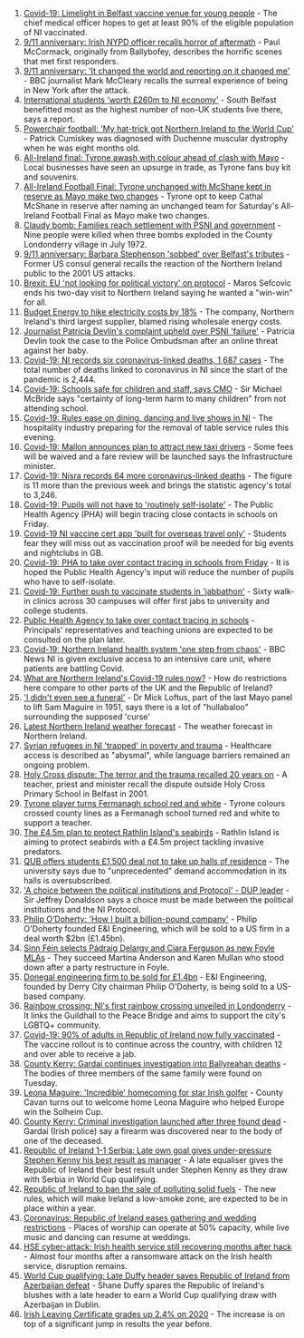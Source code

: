 1. [Covid-19: Limelight in Belfast vaccine venue for young people](https://www.bbc.co.uk/news/uk-northern-ireland-58529653?at_medium=RSS&at_campaign=KARANGA) - The chief medical officer hopes to get at least 90% of the eligible population of NI vaccinated.
2. [9/11 anniversary: Irish NYPD officer recalls horror of aftermath](https://www.bbc.co.uk/news/world-europe-58512318?at_medium=RSS&at_campaign=KARANGA) - Paul McCormack, originally from Ballybofey, describes the horrific scenes that met first responders.
3. [9/11 anniversary: 'It changed the world and reporting on it changed me'](https://www.bbc.co.uk/news/uk-northern-ireland-58520341?at_medium=RSS&at_campaign=KARANGA) - BBC journalist Mark McCleary recalls the surreal experience of being in New York after the attack.
4. [International students 'worth £260m to NI economy'](https://www.bbc.co.uk/news/uk-northern-ireland-58521369?at_medium=RSS&at_campaign=KARANGA) - South Belfast benefitted most as the highest number of non-UK students live there, says a report.
5. [Powerchair football: 'My hat-trick got Northern Ireland to the World Cup'](https://www.bbc.co.uk/news/uk-northern-ireland-58436616?at_medium=RSS&at_campaign=KARANGA) - Patrick Cumiskey was diagnosed with Duchenne muscular dystrophy when he was eight months old.
6. [All-Ireland final: Tyrone awash with colour ahead of clash with Mayo](https://www.bbc.co.uk/news/uk-northern-ireland-58516237?at_medium=RSS&at_campaign=KARANGA) - Local businesses have seen an upsurge in trade, as Tyrone fans buy kit and souvenirs.
7. [All-Ireland Football Final: Tyrone unchanged with McShane kept in reserve as Mayo make two changes](https://www.bbc.co.uk/sport/gaelic-games/58515212?at_medium=RSS&at_campaign=KARANGA) - Tyrone opt to keep Cathal McShane in reserve after naming an unchanged team for Saturday's All-Ireland Football Final as Mayo make two changes.
8. [Claudy bomb: Families reach settlement with PSNI and government](https://www.bbc.co.uk/news/uk-northern-ireland-foyle-west-58512319?at_medium=RSS&at_campaign=KARANGA) - Nine people were killed when three bombs exploded in the County Londonderry village in July 1972.
9. [9/11 anniversary: Barbara Stephenson 'sobbed' over Belfast's tributes](https://www.bbc.co.uk/news/uk-northern-ireland-58515522?at_medium=RSS&at_campaign=KARANGA) - Former US consul general recalls the reaction of the Northern Ireland public to the 2001 US attacks.
10. [Brexit: EU 'not looking for political victory' on protocol](https://www.bbc.co.uk/news/uk-northern-ireland-58509239?at_medium=RSS&at_campaign=KARANGA) - Maros Sefcovic ends his two-day visit to Northern Ireland saying he wanted a "win-win" for all.
11. [Budget Energy to hike electricity costs by 18%](https://www.bbc.co.uk/news/uk-northern-ireland-58520190?at_medium=RSS&at_campaign=KARANGA) - The company, Northern Ireland's third largest supplier, blamed rising wholesale energy costs.
12. [Journalist Patricia Devlin's complaint upheld over PSNI 'failure'](https://www.bbc.co.uk/news/uk-northern-ireland-58517962?at_medium=RSS&at_campaign=KARANGA) - Patricia Devlin took the case to the Police Ombudsman after an online threat against her baby.
13. [Covid-19: NI records six coronavirus-linked deaths, 1,687 cases](https://www.bbc.co.uk/news/uk-northern-ireland-58513890?at_medium=RSS&at_campaign=KARANGA) - The total number of deaths linked to coronavirus in NI since the start of the pandemic is 2,444.
14. [Covid-19: Schools safe for children and staff, says CMO](https://www.bbc.co.uk/news/uk-northern-ireland-58512257?at_medium=RSS&at_campaign=KARANGA) - Sir Michael McBride says "certainty of long-term harm to many children" from not attending school.
15. [Covid-19: Rules ease on dining, dancing and live shows in NI](https://www.bbc.co.uk/news/uk-northern-ireland-58506538?at_medium=RSS&at_campaign=KARANGA) - The hospitality industry preparing for the removal of table service rules this evening.
16. [Covid-19: Mallon announces plan to attract new taxi drivers](https://www.bbc.co.uk/news/uk-northern-ireland-58513887?at_medium=RSS&at_campaign=KARANGA) - Some fees will be waived and a fare review will be launched says the Infrastructure minister.
17. [Covid-19: Nisra records 64 more coronavirus-linked deaths](https://www.bbc.co.uk/news/uk-northern-ireland-58513885?at_medium=RSS&at_campaign=KARANGA) - The figure is 11 more than the previous week and brings the statistic agency's total to 3,246.
18. [Covid-19: Pupils will not have to 'routinely self-isolate'](https://www.bbc.co.uk/news/uk-northern-ireland-58507030?at_medium=RSS&at_campaign=KARANGA) - The Public Health Agency (PHA) will begin tracing close contacts in schools on Friday.
19. [Covid-19 NI vaccine cert app 'built for overseas travel only'](https://www.bbc.co.uk/news/uk-northern-ireland-58499375?at_medium=RSS&at_campaign=KARANGA) - Students fear they will miss out as vaccination proof will be needed for big events and nightclubs in GB.
20. [Covid-19: PHA to take over contact tracing in schools from Friday](https://www.bbc.co.uk/news/uk-northern-ireland-58503905?at_medium=RSS&at_campaign=KARANGA) - It is hoped the Public Health Agency's input will reduce the number of pupils who have to self-isolate.
21. [Covid-19: Further push to vaccinate students in 'jabbathon'](https://www.bbc.co.uk/news/uk-northern-ireland-58490679?at_medium=RSS&at_campaign=KARANGA) - Sixty walk-in clinics across 30 campuses will offer first jabs to university and college students.
22. [Public Health Agency to take over contact tracing in schools](https://www.bbc.co.uk/news/uk-northern-ireland-58464304?at_medium=RSS&at_campaign=KARANGA) - Principals' representatives and teaching unions are expected to be consulted on the plan later.
23. [Covid-19: Northern Ireland health system 'one step from chaos'](https://www.bbc.co.uk/news/uk-northern-ireland-58465147?at_medium=RSS&at_campaign=KARANGA) - BBC News NI is given exclusive access to an intensive care unit, where patients are battling Covid.
24. [What are Northern Ireland's Covid-19 rules now?](https://www.bbc.co.uk/news/uk-northern-ireland-58175159?at_medium=RSS&at_campaign=KARANGA) - How do restrictions here compare to other parts of the UK and the Republic of Ireland?
25. ['I didn't even see a funeral'](https://www.bbc.co.uk/sport/av/gaelic-games/58505364?at_medium=RSS&at_campaign=KARANGA) - Dr Mick Loftus, part of the last Mayo panel to lift Sam Maguire in 1951, says there is a lot of "hullabaloo" surrounding the supposed 'curse'
26. [Latest Northern Ireland weather forecast](https://www.bbc.co.uk/news/uk-northern-ireland-26018439?at_medium=RSS&at_campaign=KARANGA) - The weather forecast in Northern Ireland.
27. [Syrian refugees in NI 'trapped' in poverty and trauma](https://www.bbc.co.uk/news/uk-northern-ireland-58486567?at_medium=RSS&at_campaign=KARANGA) - Healthcare access is described as "abysmal", while language barriers remained an ongoing problem.
28. [Holy Cross dispute: The terror and the trauma recalled 20 years on](https://www.bbc.co.uk/news/uk-northern-ireland-58465148?at_medium=RSS&at_campaign=KARANGA) - A teacher, priest and minister recall the dispute outside Holy Cross Primary School in Belfast in 2001.
29. [Tyrone player turns Fermanagh school red and white](https://www.bbc.co.uk/news/uk-northern-ireland-58520854?at_medium=RSS&at_campaign=KARANGA) - Tyrone colours crossed county lines as a Fermanagh school turned red and white to support a teacher.
30. [The £4.5m plan to protect Rathlin Island's seabirds](https://www.bbc.co.uk/news/uk-northern-ireland-58520856?at_medium=RSS&at_campaign=KARANGA) - Rathlin Island is aiming to protect seabirds with a £4.5m project tackling invasive predators.
31. [QUB offers students £1,500 deal not to take up halls of residence](https://www.bbc.co.uk/news/uk-northern-ireland-58509487?at_medium=RSS&at_campaign=KARANGA) - The university says due to "unprecedented" demand accommodation in its halls is oversubscribed.
32. ['A choice between the political institutions and Protocol' - DUP leader](https://www.bbc.co.uk/news/uk-northern-ireland-58502860?at_medium=RSS&at_campaign=KARANGA) - Sir Jeffrey Donaldson says a choice must be made between the political institutions and the NI Protocol.
33. [Philip O’Doherty: 'How I built a billion-pound company'](https://www.bbc.co.uk/news/uk-northern-ireland-foyle-west-58498232?at_medium=RSS&at_campaign=KARANGA) - Philip O'Doherty founded E&I Engineering, which will be sold to a US firm in a deal worth $2bn (£1.45bn).
34. [Sinn Féin selects Pádraig Delargy and Ciara Ferguson as new Foyle MLAs](https://www.bbc.co.uk/news/uk-northern-ireland-foyle-west-58495303?at_medium=RSS&at_campaign=KARANGA) - They succeed Martina Anderson and Karen Mullan who stood down after a party restructure in Foyle.
35. [Donegal engineering firm to be sold for £1.4bn](https://www.bbc.co.uk/news/uk-northern-ireland-58488998?at_medium=RSS&at_campaign=KARANGA) - E&I Engineering, founded by Derry City chairman Philip O'Doherty, is being sold to a US-based company.
36. [Rainbow crossing: NI's first rainbow crossing unveiled in Londonderry](https://www.bbc.co.uk/news/uk-northern-ireland-foyle-west-58480610?at_medium=RSS&at_campaign=KARANGA) - It links the Guildhall to the Peace Bridge and aims to support the city's LGBTQ+ community.
37. [Covid-19: 90% of adults in Republic of Ireland now fully vaccinated](https://www.bbc.co.uk/news/world-europe-58522792?at_medium=RSS&at_campaign=KARANGA) - The vaccine rollout is to continue across the country, with children 12 and over able to receive a jab.
38. [County Kerry: Gardaí continues investigation into Ballyreahan deaths](https://www.bbc.co.uk/news/world-europe-58505595?at_medium=RSS&at_campaign=KARANGA) - The bodies of three members of the same family were found on Tuesday.
39. [Leona Maguire: 'Incredible' homecoming for star Irish golfer](https://www.bbc.co.uk/news/world-europe-58492675?at_medium=RSS&at_campaign=KARANGA) - County Cavan turns out to welcome home Leona Maguire who helped Europe win the Solheim Cup.
40. [County Kerry: Criminal investigation launched after three found dead](https://www.bbc.co.uk/news/world-europe-58483201?at_medium=RSS&at_campaign=KARANGA) - Gardaí (Irish police) say a firearm was discovered near to the body of one of the deceased.
41. [Republic of Ireland 1-1 Serbia: Late own goal gives under-pressure Stephen Kenny his best result as manager](https://www.bbc.co.uk/sport/football/58461073?at_medium=RSS&at_campaign=KARANGA) - A late equaliser gives the Republic of Ireland their best result under Stephen Kenny as they draw with Serbia in World Cup qualifying.
42. [Republic of Ireland to ban the sale of polluting solid fuels](https://www.bbc.co.uk/news/world-europe-58478718?at_medium=RSS&at_campaign=KARANGA) - The new rules, which will make Ireland a low-smoke zone, are expected to be in place within a year.
43. [Coronavirus: Republic of Ireland eases gathering and wedding restrictions](https://www.bbc.co.uk/news/world-europe-58460563?at_medium=RSS&at_campaign=KARANGA) - Places of worship can operate at 50% capacity, while live music and dancing can resume at weddings.
44. [HSE cyber-attack: Irish health service still recovering months after hack](https://www.bbc.co.uk/news/world-europe-58413448?at_medium=RSS&at_campaign=KARANGA) - Almost four months after a ransomware attack on the Irish health service, disruption remains.
45. [World Cup qualifying: Late Duffy header saves Republic of Ireland from Azerbaijan defeat](https://www.bbc.co.uk/sport/football/58434755?at_medium=RSS&at_campaign=KARANGA) - Shane Duffy spares the Republic of Ireland's blushes with a late header to earn a World Cup qualifying draw with Azerbaijan in Dublin.
46. [Irish Leaving Certificate grades up 2.4% on 2020](https://www.bbc.co.uk/news/world-europe-58439517?at_medium=RSS&at_campaign=KARANGA) - The increase is on top of a significant jump in results the year before.
